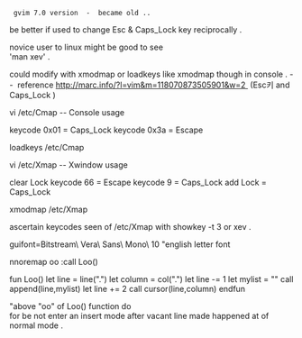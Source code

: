 
     gvim 7.0 version  -  became old .. 
 
  
  be better if used to change Esc & Caps_Lock 
key reciprocally . 
   
   novice user to linux might be good to see  
 'man xev' . 


  could  modify with xmodmap or loadkeys like xmodmap though 
 in console . 
 --  reference http://marc.info/?l=vim&m=118070873505901&w=2 
(Esc키 and Caps_Lock )

  vi /etc/Cmap -- Console usage

keycode 0x01 = Caps_Lock 
keycode 0x3a = Escape

loadkeys /etc/Cmap

vi /etc/Xmap -- Xwindow usage

 clear Lock
 keycode 66 = Escape
 keycode 9 = Caps_Lock
 add Lock = Caps_Lock

xmodmap /etc/Xmap 
 
ascertain keycodes seen of /etc/Xmap
  with showkey -t 3 or xev . 

guifont=Bitstream\ Vera\ Sans\ Mono\ 10 
"english letter font

    
nnoremap oo :call Loo()

fun Loo() 
let line = line(".") 
let column = col(".") 
let line -= 1 
let mylist = "" 
call append(line,mylist) 
let line += 2 
call cursor(line,column) 
endfun

 "above  "oo"  of Loo()  function do           
 for be not  enter  an insert mode after  vacant line  made  happened 
 at of normal mode . 




  
